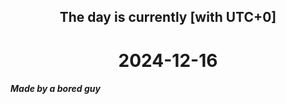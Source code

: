 <h2 align=center>The day is currently [with UTC+0]</h2>
<h1 align=center><!--TIME BEGIN-->2024-12-16<!--TIME END--></h1>
<h5>Made by a bored guy</h5>

